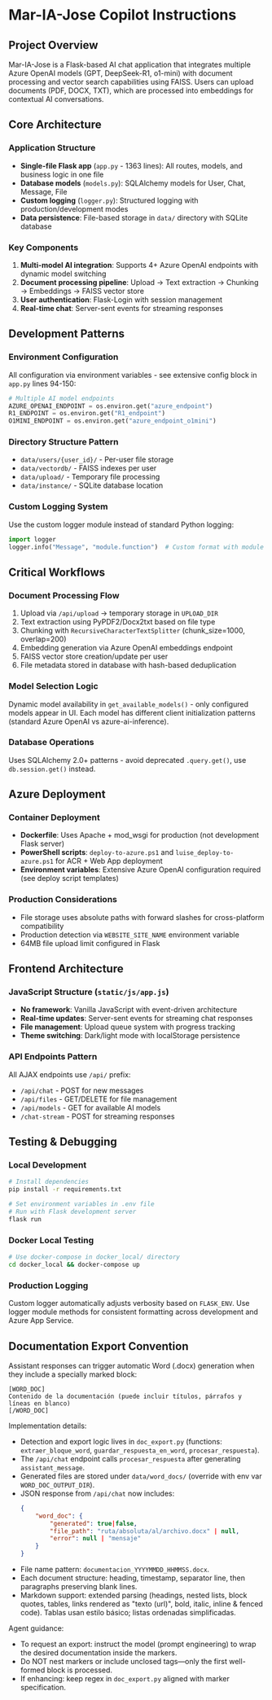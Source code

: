 # Mar-IA-Jose Copilot Instructions

## Project Overview
Mar-IA-Jose is a Flask-based AI chat application that integrates multiple Azure OpenAI models (GPT, DeepSeek-R1, o1-mini) with document processing and vector search capabilities using FAISS. Users can upload documents (PDF, DOCX, TXT), which are processed into embeddings for contextual AI conversations.

## Core Architecture

### Application Structure
- **Single-file Flask app** (`app.py` - 1363 lines): All routes, models, and business logic in one file
- **Database models** (`models.py`): SQLAlchemy models for User, Chat, Message, File
- **Custom logging** (`logger.py`): Structured logging with production/development modes
- **Data persistence**: File-based storage in `data/` directory with SQLite database

### Key Components
1. **Multi-model AI integration**: Supports 4+ Azure OpenAI endpoints with dynamic model switching
2. **Document processing pipeline**: Upload → Text extraction → Chunking → Embeddings → FAISS vector store
3. **User authentication**: Flask-Login with session management
4. **Real-time chat**: Server-sent events for streaming responses

## Development Patterns

### Environment Configuration
All configuration via environment variables - see extensive config block in `app.py` lines 94-150:
```python
# Multiple AI model endpoints
AZURE_OPENAI_ENDPOINT = os.environ.get("azure_endpoint")
R1_ENDPOINT = os.environ.get("R1_endpoint")
O1MINI_ENDPOINT = os.environ.get("azure_endpoint_o1mini")
```

### Directory Structure Pattern
- `data/users/{user_id}/` - Per-user file storage
- `data/vectordb/` - FAISS indexes per user
- `data/upload/` - Temporary file processing
- `data/instance/` - SQLite database location

### Custom Logging System
Use the custom logger module instead of standard Python logging:
```python
import logger
logger.info("Message", "module.function")  # Custom format with module context
```

## Critical Workflows

### Document Processing Flow
1. Upload via `/api/upload` → temporary storage in `UPLOAD_DIR`
2. Text extraction using PyPDF2/Docx2txt based on file type
3. Chunking with `RecursiveCharacterTextSplitter` (chunk_size=1000, overlap=200)
4. Embedding generation via Azure OpenAI embeddings endpoint
5. FAISS vector store creation/update per user
6. File metadata stored in database with hash-based deduplication

### Model Selection Logic
Dynamic model availability in `get_available_models()` - only configured models appear in UI. Each model has different client initialization patterns (standard Azure OpenAI vs azure-ai-inference).

### Database Operations
Uses SQLAlchemy 2.0+ patterns - avoid deprecated `.query.get()`, use `db.session.get()` instead.

## Azure Deployment

### Container Deployment
- **Dockerfile**: Uses Apache + mod_wsgi for production (not development Flask server)
- **PowerShell scripts**: `deploy-to-azure.ps1` and `luise_deploy-to-azure.ps1` for ACR + Web App deployment
- **Environment variables**: Extensive Azure OpenAI configuration required (see deploy script templates)

### Production Considerations
- File storage uses absolute paths with forward slashes for cross-platform compatibility
- Production detection via `WEBSITE_SITE_NAME` environment variable
- 64MB file upload limit configured in Flask

## Frontend Architecture

### JavaScript Structure (`static/js/app.js`)
- **No framework**: Vanilla JavaScript with event-driven architecture
- **Real-time updates**: Server-sent events for streaming chat responses
- **File management**: Upload queue system with progress tracking
- **Theme switching**: Dark/light mode with localStorage persistence

### API Endpoints Pattern
All AJAX endpoints use `/api/` prefix:
- `/api/chat` - POST for new messages
- `/api/files` - GET/DELETE for file management  
- `/api/models` - GET for available AI models
- `/chat-stream` - POST for streaming responses

## Testing & Debugging

### Local Development
```bash
# Install dependencies
pip install -r requirements.txt

# Set environment variables in .env file
# Run with Flask development server
flask run
```

### Docker Local Testing
```bash
# Use docker-compose in docker_local/ directory
cd docker_local && docker-compose up
```

### Production Logging
Custom logger automatically adjusts verbosity based on `FLASK_ENV`. Use logger module methods for consistent formatting across development and Azure App Service.

## Documentation Export Convention

Assistant responses can trigger automatic Word (.docx) generation when they include a specially marked block:

```
[WORD_DOC]
Contenido de la documentación (puede incluir títulos, párrafos y líneas en blanco)
[/WORD_DOC]
```

Implementation details:
- Detection and export logic lives in `doc_export.py` (functions: `extraer_bloque_word`, `guardar_respuesta_en_word`, `procesar_respuesta`).
- The `/api/chat` endpoint calls `procesar_respuesta` after generating `assistant_message`.
- Generated files are stored under `data/word_docs/` (override with env var `WORD_DOC_OUTPUT_DIR`).
- JSON response from `/api/chat` now includes:
	```json
	{
		"word_doc": {
			"generated": true|false,
			"file_path": "ruta/absoluta/al/archivo.docx" | null,
			"error": null | "mensaje"
		}
	}
	```
- File name pattern: `documentacion_YYYYMMDD_HHMMSS.docx`.
- Each document structure: heading, timestamp, separator line, then paragraphs preserving blank lines.
 - Markdown support: extended parsing (headings, nested lists, block quotes, tables, links rendered as "texto (url)", bold, italic, inline & fenced code). Tablas usan estilo básico; listas ordenadas simplificadas.

Agent guidance:
- To request an export: instruct the model (prompt engineering) to wrap the desired documentation inside the markers.
- Do NOT nest markers or include unclosed tags—only the first well-formed block is processed.
- If enhancing: keep regex in `doc_export.py` aligned with marker specification.